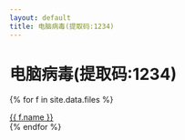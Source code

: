 ```yaml
---
layout: default
title: 电脑病毒(提取码:1234)
---
```


# 电脑病毒(提取码:1234)

{% for f in site.data.files %}
<div class="card">
  <a href="{{ f.url }}" target="_blank" rel="noopener">
    <i class="bi bi-filetype-{{ f.icon }}"></i>
    {{ f.name }}
  </a>
</div>
{% endfor %}